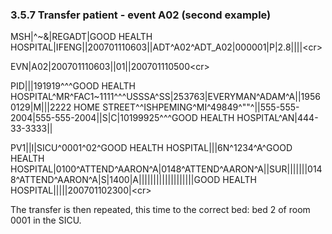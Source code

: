 ### 3.5.7 Transfer patient - event A02 (second example)

MSH|^~\&|REGADT|GOOD HEALTH HOSPITAL|IFENG||200701110603||ADT^A02^ADT_A02|000001|P|2.8||||&lt;cr>

EVN|A02|200701110603||01||200701110500&lt;cr>

PID|||191919^^^GOOD HEALTH HOSPITAL^MR^FAC1~1111^^^USSSA^SS|253763|EVERYMAN^ADAM^A||19560129|M|||2222 HOME STREET^^ISHPEMING^MI^49849^""^||555-555-2004|555-555-2004||S|C|10199925^^^GOOD HEALTH HOSPITAL^AN|444-33-3333||

PV1||I|SICU^0001^02^GOOD HEALTH HOSPITAL|||6N^1234^A^GOOD HEALTH HOSPITAL|0100^ATTEND^AARON^A|0148^ATTEND^AARON^A||SUR|||||||0148^ATTEND^AARON^A|S|1400|A|||||||||||||||||||GOOD HEALTH HOSPITAL|||||200701102300|&lt;cr>

The transfer is then repeated, this time to the correct bed: bed 2 of room 0001 in the SICU.
